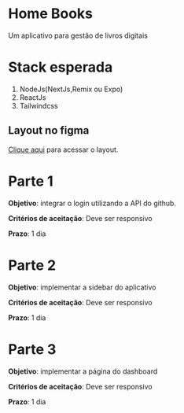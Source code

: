 # Home Books
Um aplicativo para gestão de livros digitais

# Stack esperada
1. NodeJs(NextJs,Remix ou Expo)
2. ReactJs
3. Tailwindcss

## Layout no figma
[Clique aqui](https://www.figma.com/file/SScb4HxPGxcwhKN6p1Ur2S/Home-Books?type=design&node-id=0%3A1&mode=design&t=VLVxHQjCbNrR9RRD-1) para acessar o layout.

# Parte 1

**Objetivo**: integrar o login utilizando a API do github.

**Critérios de aceitação**: Deve ser responsivo

**Prazo**: 1 dia

# Parte 2
**Objetivo**: implementar a sidebar do aplicativo

**Critérios de aceitação**: Deve ser responsivo

**Prazo**: 1 dia

# Parte 3
**Objetivo**: implementar a página do dashboard

**Critérios de aceitação**: Deve ser responsivo

**Prazo**: 1 dia
